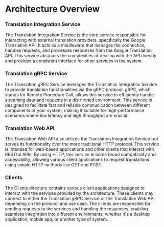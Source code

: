 # Architecture Overview
### Translation Integration Service
The Translation Integration Service is the core service responsible for interacting with external translation providers, specifically the Google Translation API.
It acts as a middleware that manages the connection, handles requests, and processes responses from the Google Translation API.
This service abstracts the complexities of dealing with the API directly and provides a consistent interface for other services in the system.

### Translation gRPC Service
The Translation gRPC Service leverages the Translation Integration Service to provide translation functionalities via the gRPC protocol. 
gRPC, which stands for Remote Procedure Call, allows this service to efficiently handle streaming data and requests in a distributed environment. 
This service is designed to facilitate fast and reliable communication between different components of your system,
making it suitable for high-performance scenarios where low latency and high throughput are crucial.

### Translation Web API
The Translation Web API also utilizes the Translation Integration Service but serves its functionality over the more traditional HTTP protocol. 
This service is intended for web-based applications and other clients that interact with RESTful APIs. By using HTTP, 
this service ensures broad compatibility and accessibility, allowing various client applications to request translations using simple HTTP methods like GET and POST.

### Clients
The Clients directory contains various client applications designed to interact with the services provided by the architecture.
These clients may connect to either the Translation gRPC Service or the Translation Web API depending on the protocol and use case. 
The clients are responsible for sending requests to the services and handling the responses, enabling seamless integration into different environments, 
whether it's a desktop application, mobile app, or another type of system.
